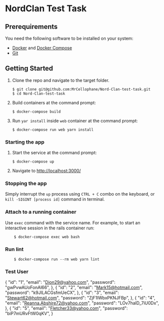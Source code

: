 # NordClan Test Task

## Prerequirements

You need the following software to be installed on your system:

- [Docker](https://docs.docker.com/get-docker/) and [Docker Compose](https://docs.docker.com/compose/)
- [Git](https://gitlab.com/help/topics/git/index.md)

## Getting Started

1.  Clone the repo and navigate to the target folder.

        $ git clone git@github.com:MrCellophane/Nord-Clan-test-task.git
        $ cd Nord-Clan-test-task

2.  Build containers at the command prompt:

        $ docker-compose build

3.  Run `yar install` inside `web` container at the command prompt:

        $ docker-compose run web yarn install

### Starting the app

1.  Start the service at the command prompt:

        $ docker-compose up

2.  Navigate to [http://localhost:3000/](http://localhost:3000/)

### Stopping the app

Simply interrupt the `up` process using `CTRL + C` combo on the keyboard, or `kill -SIGINT [process id]` command in terminal.

### Attach to a running container

Use `exec` command with the service name. For example, to start an interactive session in the rails container run:

        $ docker-compose exec web bash

### Run lint

        $ docker-compose run --rm web yarn lint

### Test User

{
"id": "1",
"email": "Dion29@yahoo.com",
"password": "gwPvwAUoFonAl66",
},
{
"id": "2",
"email": "Mark15@hotmail.com",
"password": "k9JILACGsfmUeCX",
},
{
"id": "3",
"email": "Stewart62@hotmail.com",
"password": "ZjF1lWbxPKNJFBp",
},
{
"id": "4",
"email": "Reanna.Abshire72@yahoo.com",
"password": "LOv7haID_7iU0Dx",
},
{
"id": "5",
"email": "Fletcher33@yahoo.com",
"password": "biP7mURvFtW0qKV",
}

